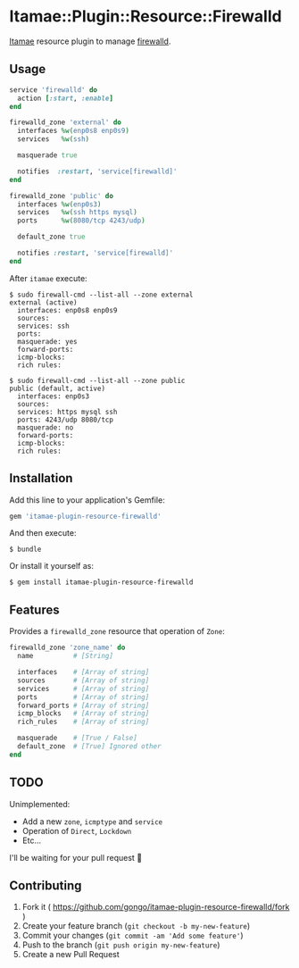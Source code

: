 # Itamae::Plugin::Resource::Firewalld

[Itamae](https://github.com/ryotarai/itamae) resource plugin to manage [firewalld](https://fedorahosted.org/firewalld/).

## Usage

```ruby
service 'firewalld' do
  action [:start, :enable]
end

firewalld_zone 'external' do
  interfaces %w(enp0s8 enp0s9)
  services   %w(ssh)

  masquerade true

  notifies  :restart, 'service[firewalld]'
end

firewalld_zone 'public' do
  interfaces %w(enp0s3)
  services   %w(ssh https mysql)
  ports      %w(8080/tcp 4243/udp)

  default_zone true

  notifies :restart, 'service[firewalld]'
end
```

After `itamae` execute:

```
$ sudo firewall-cmd --list-all --zone external
external (active)
  interfaces: enp0s8 enp0s9
  sources:
  services: ssh
  ports:
  masquerade: yes
  forward-ports:
  icmp-blocks:
  rich rules:

$ sudo firewall-cmd --list-all --zone public
public (default, active)
  interfaces: enp0s3
  sources:
  services: https mysql ssh
  ports: 4243/udp 8080/tcp
  masquerade: no
  forward-ports:
  icmp-blocks:
  rich rules:
```


## Installation

Add this line to your application's Gemfile:

```ruby
gem 'itamae-plugin-resource-firewalld'
```

And then execute:

    $ bundle

Or install it yourself as:

    $ gem install itamae-plugin-resource-firewalld

## Features

Provides a `firewalld_zone` resource that operation of `Zone`:

```ruby
firewalld_zone 'zone_name' do
  name          # [String]

  interfaces    # [Array of string]
  sources       # [Array of string]
  services      # [Array of string]
  ports         # [Array of string]
  forward_ports # [Array of string]
  icmp_blocks   # [Array of string]
  rich_rules    # [Array of string]

  masquerade    # [True / False]
  default_zone  # [True] Ignored other
end
```

## TODO

Unimplemented:

- Add a new `zone`, `icmptype` and `service`
- Operation of `Direct`, `Lockdown`
- Etc...

I'll be waiting for your pull request :bow:

## Contributing

1. Fork it ( https://github.com/gongo/itamae-plugin-resource-firewalld/fork )
2. Create your feature branch (`git checkout -b my-new-feature`)
3. Commit your changes (`git commit -am 'Add some feature'`)
4. Push to the branch (`git push origin my-new-feature`)
5. Create a new Pull Request
